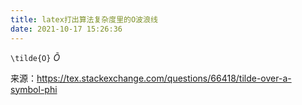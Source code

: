 ```yaml
---
title: latex打出算法复杂度里的O波浪线
date: 2021-10-17 15:26:36
---
```


```\tilde{O}```
$\tilde{O}$

来源：<https://tex.stackexchange.com/questions/66418/tilde-over-a-symbol-phi>
